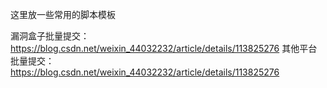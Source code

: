 这里放一些常用的脚本模板

漏洞盒子批量提交：
<https://blog.csdn.net/weixin_44032232/article/details/113825276>
其他平台批量提交：
<https://blog.csdn.net/weixin_44032232/article/details/113825276>